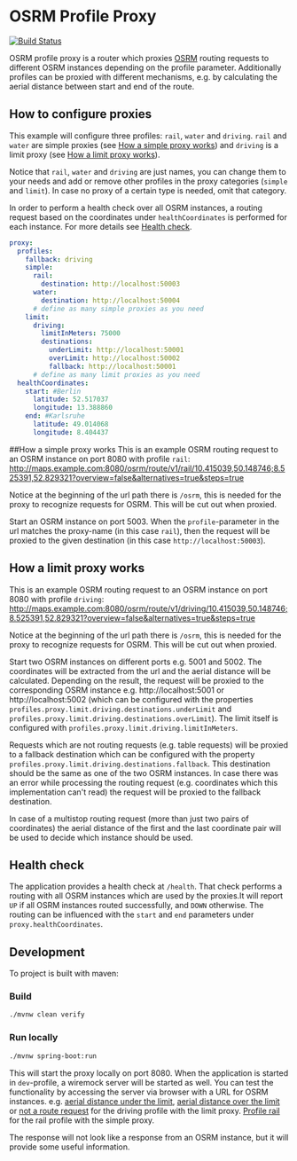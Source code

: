 # OSRM Profile Proxy

[![Build Status](https://travis-ci.org/Contargo/osrm-profile-proxy.svg?branch=master)](https://travis-ci.org/Contargo/osrm-profile-proxy)

OSRM profile proxy is a router which proxies [OSRM](http://project-osrm.org/)
routing requests to different OSRM instances depending on the profile parameter.
Additionally profiles can be proxied with different mechanisms, e.g. by
calculating the aerial distance between start and end of the route.

## How to configure proxies

This example will configure three profiles: `rail`, `water` and `driving`.
`rail` and `water` are simple proxies (see
[How a simple proxy works](#how-a-simple-proxy-works)) and `driving` is a limit
proxy (see [How a limit proxy works](#how-a-limit-proxy-works)).

Notice that `rail`, `water` and `driving` are just names, you can change them to
your needs and add or remove other profiles in the proxy categories (`simple`
and `limit`). In case no proxy of a certain type is needed, omit that category.

In order to perform a health check over all OSRM instances, a routing request
based on the coordinates under `healthCoordinates` is performed for each 
instance. For more details see [Health check](#health-check).

```yaml
proxy:
  profiles:
    fallback: driving
    simple:
      rail:
        destination: http://localhost:50003
      water:
        destination: http://localhost:50004
      # define as many simple proxies as you need
    limit:
      driving:
        limitInMeters: 75000
        destinations:
          underLimit: http://localhost:50001
          overLimit: http://localhost:50002
          fallback: http://localhost:50001
      # define as many limit proxies as you need
  healthCoordinates:
    start: #Berlin
      latitude: 52.517037
      longitude: 13.388860
    end: #Karlsruhe
      latitude: 49.014068
      longitude: 8.404437
```

##How a simple proxy works
This is an example OSRM routing request to an OSRM instance on port 8080 with
profile `rail`:
http://maps.example.com:8080/osrm/route/v1/rail/10.415039,50.148746;8.525391,52.829321?overview=false&alternatives=true&steps=true

Notice at the beginning of the url path there is `/osrm`, this is needed
for the proxy to recognize requests for OSRM. This will be cut out when proxied.

Start an OSRM instance on port 5003. When the `profile`-parameter in the url
matches the proxy-name (in this case `rail`), then the request will be proxied
to the given destination (in this case `http://localhost:50003`).


## How a limit proxy works

This is an example OSRM routing request to an OSRM instance on port 8080 with
profile `driving`:
http://maps.example.com:8080/osrm/route/v1/driving/10.415039,50.148746;8.525391,52.829321?overview=false&alternatives=true&steps=true

Notice at the beginning of the url path there is `/osrm`, this is needed
for the proxy to recognize requests for OSRM. This will be cut out when proxied.

Start two OSRM instances on different ports e.g. 5001 and 5002. The
coordinates will be extracted from the url and the aerial distance will be
calculated. Depending on the result, the request will be proxied to the
corresponding OSRM instance e.g. http://localhost:5001 or http://localhost:5002
(which can be configured with the properties
`profiles.proxy.limit.driving.destinations.underLimit` and
`profiles.proxy.limit.driving.destinations.overLimit`). The limit itself is
configured with `profiles.proxy.limit.driving.limitInMeters`.

Requests which are not routing requests (e.g. table requests) will be proxied
to a fallback destination which can be configured with the property
`profiles.proxy.limit.driving.destinations.fallback`. This destination should
be the same as one of the two OSRM instances. In case there was an error while
processing the routing request (e.g. coordinates which this implementation can't
read) the request will be proxied to the fallback destination.

In case of a multistop routing request (more than just two pairs of coordinates)
the aerial distance of the first and the last coordinate pair will be used to
decide which instance should be used.

## Health check

The application provides a health check at `/health`. That check performs a
routing with all OSRM instances which are used by the proxies.It will
report `UP` if all OSRM instances routed successfully, and `DOWN` otherwise. The
routing can be influenced with the `start` and `end` parameters under
`proxy.healthCoordinates`.

## Development

To project is built with maven:

### Build

```bash
./mvnw clean verify
```

### Run locally

```bash
./mvnw spring-boot:run
```

This will start the proxy locally on port 8080. When the application is started
in `dev`-profile, a wiremock server will be started as well. You can test the
functionality by accessing the server via browser with a URL for OSRM
instances.
e.g.
[aerial distance under the limit](http://localhost:8080/osrm/route/v1/driving/8.745117,52.268157;8.828888,52.174774?overview=false&alternatives=true&steps=true&hints=;),
[aerial distance over the limit](http://localhost:8080/osrm/route/v1/driving/10.415039,50.148746;8.525391,52.829321?overview=false&alternatives=true&steps=true)
or
[not a route request](http://localhost:8080/osrm/table/v1/driving/10.415039,50.148746)
for the driving profile with the limit proxy.
[Profile rail](http://localhost:8080/osrm/route/v1/rail/8.745117,52.268157;8.828888,52.174774?overview=false&alternatives=true&steps=true&hints=;)
for the rail profile with the simple proxy.

The response will not look like a response from an OSRM instance, but it will
provide some useful information.
